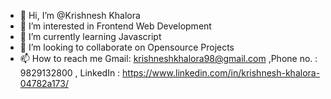 - 👋 Hi, I’m @Krishnesh Khalora
- 👀 I’m interested in Frontend Web Development
- 🌱 I’m currently learning Javascript
- 💞️ I’m looking to collaborate on Opensource Projects
- 📫 How to reach me Gmail: krishneshkhalora98@gmail.com ,Phone no. : 9829132800 , LinkedIn : https://www.linkedin.com/in/krishnesh-khalora-04782a173/ 

<!---
Krrishnesh/Krrishnesh is a ✨ special ✨ repository because its `README.md` (this file) appears on your GitHub profile.
You can click the Preview link to take a look at your changes.
--->
